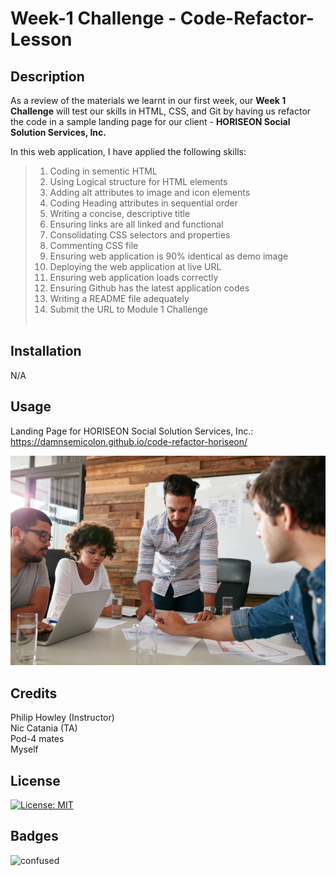 # Week-1 Challenge - Code-Refactor-Lesson

## Description

As a review of the materials we learnt in our first week, our **Week 1 Challenge** will test our skills in HTML, CSS, and Git by having us refactor the code in a sample landing page for our client - **HORISEON Social Solution Services, Inc.**

In this web application, I have applied the following skills:

>01. Coding in sementic HTML
>02. Using Logical structure for HTML elements
>03. Adding alt attributes to image and icon elements
>04. Coding Heading attributes in sequential order
>05. Writing a concise, descriptive title
>06. Ensuring links are all linked and functional
>07. Consolidating CSS selectors and properties
>08. Commenting CSS file
>09. Ensuring web application is 90% identical as demo image
>10. Deploying the web application at live URL
>11. Ensuring web application loads correctly
>12. Ensuring Github has the latest application codes
>13. Writing a README file adequately
>14. Submit the URL to Module 1 Challenge<br><br>

## Installation

N/A

## Usage 

Landing Page for HORISEON Social Solution Services, Inc.:
https://damnsemicolon.github.io/code-refactor-horiseon/

![screenshot](assets/images/digital-marketing-meeting.jpg)
## Credits

Philip Howley (Instructor)<br>
Nic Catania (TA)<br>
Pod-4 mates<br>
Myself

## License

[![License: MIT](https://img.shields.io/badge/License-MIT-yellow.svg)](https://opensource.org/licenses/MIT)

## Badges

![confused](https://img.shields.io/badge/status-confused-navy)